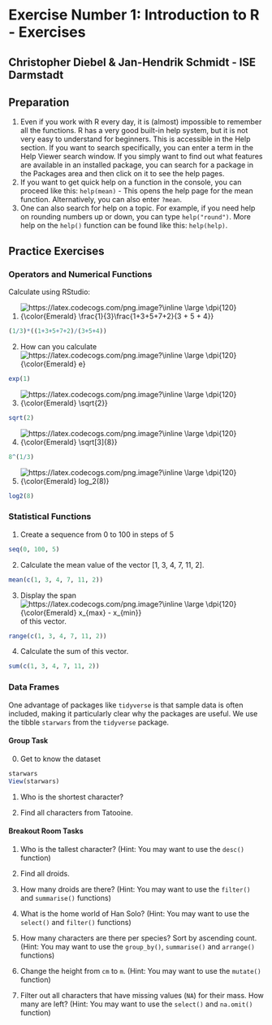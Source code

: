 # Exercise Number 1: Introduction to R - Exercises

## Christopher Diebel & Jan-Hendrik Schmidt - ISE Darmstadt

## Preparation

1. Even if you work with R every day, it is (almost) impossible to remember all the functions. R has a very good built-in help system, but it is not very easy to understand for beginners. This is accessible in the Help section. If you want to search specifically, you can enter a term in the Help Viewer search window. If you simply want to find out what features are available in an installed package, you can search for a package in the Packages area and then click on it to see the help pages.
1. If you want to get quick help on a function in the console, you can proceed like this: `help(mean)` - This opens the help page for the mean function. Alternatively, you can also enter `?mean`. 
1. One can also search for help on a topic. For example, if you need help on rounding numbers up or down, you can type `help("round")`. More help on the `help()` function can be found like this: `help(help)`.


## Practice Exercises

### Operators and Numerical Functions
Calculate using RStudio:

1. <img src="https://latex.codecogs.com/png.image?\inline&space;\large&space;\dpi{120}{\color{Emerald}&space;\frac{1}{3}\frac{1&plus;3&plus;5&plus;7&plus;2}{3&space;&plus;&space;5&space;&plus;&space;4}}" title="https://latex.codecogs.com/png.image?\inline \large \dpi{120}{\color{Emerald} \frac{1}{3}\frac{1+3+5+7+2}{3 + 5 + 4}}" />
```R
(1/3)*((1+3+5+7+2)/(3+5+4))
```
2. How can you calculate <img src="https://latex.codecogs.com/png.image?\inline&space;\large&space;\dpi{120}{\color{Emerald}&space;e}" title="https://latex.codecogs.com/png.image?\inline \large \dpi{120}{\color{Emerald} e}" /> 
```R
exp(1)
```
3. <img src="https://latex.codecogs.com/png.image?\inline&space;\large&space;\dpi{120}{\color{Emerald}&space;\sqrt{2}}" title="https://latex.codecogs.com/png.image?\inline \large \dpi{120}{\color{Emerald} \sqrt{2}}" /> 
```R
sqrt(2)
```
4. <img src="https://latex.codecogs.com/png.image?\inline&space;\large&space;\dpi{120}{\color{Emerald}&space;\sqrt[3]{8}}" title="https://latex.codecogs.com/png.image?\inline \large \dpi{120}{\color{Emerald} \sqrt[3]{8}}" /> 
```R
8^(1/3)
```
5. <img src="https://latex.codecogs.com/png.image?\inline&space;\large&space;\dpi{120}{\color{Emerald}&space;log_2(8)}" title="https://latex.codecogs.com/png.image?\inline \large \dpi{120}{\color{Emerald} log_2(8)}" /> 
```R
log2(8)
```

### Statistical Functions

1. Create a sequence from 0 to 100 in steps of 5
```R
seq(0, 100, 5)
```
2. Calculate the mean value of the vector [1, 3, 4, 7, 11, 2].
```R
mean(c(1, 3, 4, 7, 11, 2))
```
3. Display the span <img src="https://latex.codecogs.com/png.image?\inline&space;\large&space;\dpi{120}{\color{Emerald}&space;x_{max}&space;-&space;x_{min}}" title="https://latex.codecogs.com/png.image?\inline \large \dpi{120}{\color{Emerald} x_{max} - x_{min}}" /> of this vector.
```R
range(c(1, 3, 4, 7, 11, 2))
```
4. Calculate the sum of this vector.
```R
sum(c(1, 3, 4, 7, 11, 2))
```

### Data Frames
One advantage of packages like `tidyverse` is that sample data is often included, making it particularly clear why the packages are useful. We use the tibble `starwars` from the `tidyverse` package.

#### Group Task

0. Get to know the dataset

```R
starwars
View(starwars)
```

1. Who is the shortest character?

2. Find all characters from  Tatooine.

#### Breakout Room Tasks

1. Who is the tallest character? (Hint: You may want to use the `desc()` function)

3. Find all droids.

4. How many droids are there? (Hint: You may want to use the `filter()` and `summarise()` functions)

5. What is the home world of Han Solo? (Hint: You may want to use the `select()` and `filter()` functions)

6. How many characters are there per species? Sort by ascending count. (Hint: You may want to use the `group_by()`, `summarise()` and `arrange()` functions)

7. Change the height from `cm` to `m`. (Hint: You may want to use the `mutate()` function)

8. Filter out all characters that have missing values (`NA`) for their mass. How many are left? (Hint: You may want to use the `select()` and `na.omit()` function)
